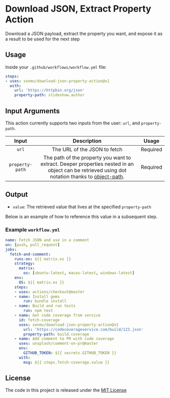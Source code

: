 # Download JSON, Extract Property Action
Download a JSON payload, extract the property you want, and expose it as a result to be used for the next step

## Usage
Inside your `.github/workflows/workflow.yml` file:
```yaml
steps:
- uses: senmu/download-json-property-action@v1
  with:
    url: 'https://httpbin.org/json'
    property-path: slideshow.author
```

## Input Arguments
This action currently supports two inputs from the user: `url`, and `property-path`.

| Input  | Description | Usage |
| :---:     |     :---:   |    :---:   |
| `url`  | The URL of the JSON to fetch  | Required |
| `property-path`  | The path of the property you want to extract. Deeper properties nested in an object can be retrieved using dot notation thanks to [object-path](https://github.com/mariocasciaro/object-path). | Required |

## Output
* `value`: The retrieved value that lives at the specified `property-path`

Below is an example of how to reference this value in a subsequent step.

### Example `workflow.yml` 

```yaml
name: Fetch JSON and use in a comment
on: [push, pull_request]
jobs:
  fetch-and-comment:
    runs-on: ${{ matrix.os }}
    strategy:
      matrix:
        os: [ubuntu-latest, macos-latest, windows-latest]
    env:
      OS: ${{ matrix.os }}
    steps:
    - uses: actions/checkout@master
    - name: Install gems
        run: bundle install
    - name: Build and run tests
        run: npm test
    - name: Get code coverage from service
      id: fetch-coverage
      uses: senmu/download-json-property-action@v1
        url: 'https://codecoverageservice.com/build/123.json'
        property-path: build.coverage
    - name: Add comment to PR with code coverage
      uses: unsplash/comment-on-pr@master
      env:
      	GITHUB_TOKEN: ${{ secrets.GITHUB_TOKEN }}
      with:
        msg: ${{ steps.fetch-coverage.value }}
```

## License
The code in this project is released under the [MIT License](LICENSE)
